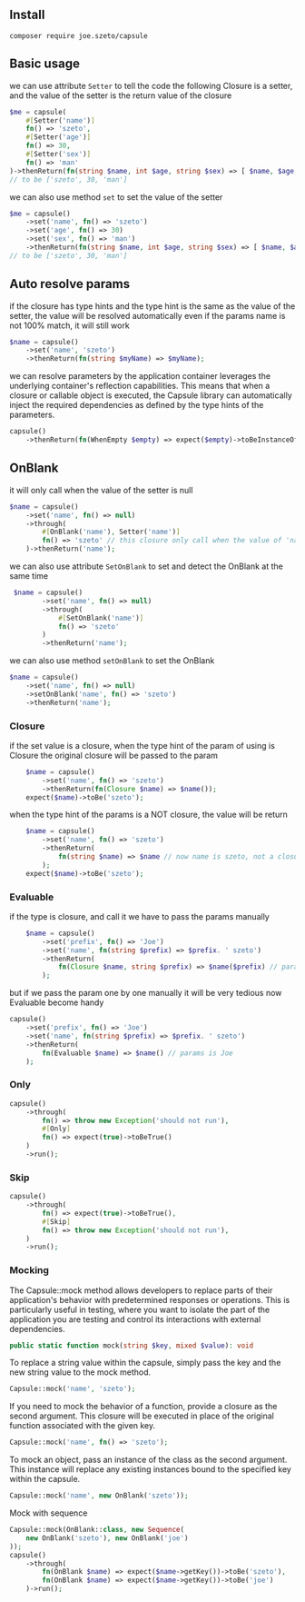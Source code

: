 ## Install

```
composer require joe.szeto/capsule
```

## Basic usage

we can use attribute ``` Setter ``` to tell the code
the following Closure is a setter, and the value of the setter is the return value of the closure

```php
$me = capsule(
    #[Setter('name')]
    fn() => 'szeto',
    #[Setter('age')]
    fn() => 30,
    #[Setter('sex')]
    fn() => 'man'
)->thenReturn(fn(string $name, int $age, string $sex) => [ $name, $age, $sex ]);
// to be ['szeto', 30, 'man']
```

we can also use method ``` set ``` to set the value of the setter

```php
$me = capsule()
    ->set('name', fn() => 'szeto')
    ->set('age', fn() => 30)
    ->set('sex', fn() => 'man')
    ->thenReturn(fn(string $name, int $age, string $sex) => [ $name, $age, $sex ]);
// to be ['szeto', 30, 'man']
```

## Auto resolve params

if the closure has type hints and the type hint is the same as the value of the setter, the value will be resolved
automatically
even if the params name is not 100% match, it will still work

```php
$name = capsule()
    ->set('name', 'szeto')
    ->thenReturn(fn(string $myName) => $myName);
```

we can resolve parameters by the application container
leverages the underlying container's reflection capabilities. This means that when a closure or callable object is
executed, the Capsule library can automatically inject the required dependencies as defined by the type hints of the
parameters.

```php
capsule()
    ->thenReturn(fn(WhenEmpty $empty) => expect($empty)->toBeInstanceOf(WhenEmpty::class));
```

## OnBlank

it will only call when the value of the setter is null

```php
$name = capsule()
    ->set('name', fn() => null)
    ->through(
        #[OnBlank('name'), Setter('name')]
        fn() => 'szeto' // this closure only call when the value of 'name' is null
    )->thenReturn('name');
```

we can also use attribute ``` SetOnBlank ``` to set and detect the OnBlank at the same time

```php
 $name = capsule()
        ->set('name', fn() => null)
        ->through(
            #[SetOnBlank('name')]
            fn() => 'szeto'
        )
        ->thenReturn('name');
```

we can also use method ``` setOnBlank ``` to set the OnBlank

```php
$name = capsule()
    ->set('name', fn() => null)
    ->setOnBlank('name', fn() => 'szeto')
    ->thenReturn('name');
```

### Closure

if the set value is a closure,
when the type hint of the param of using is Closure
the original closure will be passed to the param

```php
    $name = capsule()
        ->set('name', fn() => 'szeto')
        ->thenReturn(fn(Closure $name) => $name());
    expect($name)->toBe('szeto');
```

when the type hint of the params is a NOT closure,
the value will be return

```php
    $name = capsule()
        ->set('name', fn() => 'szeto')
        ->thenReturn(
            fn(string $name) => $name // now name is szeto, not a closure
        );
    expect($name)->toBe('szeto');
```

### Evaluable

if the type is closure, and call it we have to pass the params manually

```php
    $name = capsule()
        ->set('prefix', fn() => 'Joe')
        ->set('name', fn(string $prefix) => $prefix. ' szeto')
        ->thenReturn(
            fn(Closure $name, string $prefix) => $name($prefix) // params is Joe
        );
```

but if we pass the param one by one manually it will be very tedious
now Evaluable become handy

```php
capsule()
    ->set('prefix', fn() => 'Joe')
    ->set('name', fn(string $prefix) => $prefix. ' szeto')
    ->thenReturn(
        fn(Evaluable $name) => $name() // params is Joe
    );
```

### Only

```php
capsule()
    ->through(
        fn() => throw new Exception('should not run'),
        #[Only]
        fn() => expect(true)->toBeTrue()
    )
    ->run();
```

### Skip

```php
capsule()
    ->through(
        fn() => expect(true)->toBeTrue(),
        #[Skip]
        fn() => throw new Exception('should not run'),
    )
    ->run();
```

### Mocking

The Capsule::mock method allows developers to replace parts of their application's behavior with predetermined responses
or operations.
This is particularly useful in testing, where you want to isolate the part of the application you are testing and
control its interactions with external dependencies.

```php
public static function mock(string $key, mixed $value): void
```

To replace a string value within the capsule, simply pass the key and the new string value to the mock method.

```php
Capsule::mock('name', 'szeto');
```

If you need to mock the behavior of a function, provide a closure as the second argument. This closure will be executed
in place of the original function associated with the given key.

```php
Capsule::mock('name', fn() => 'szeto');
```

To mock an object, pass an instance of the class as the second argument. This instance will replace any existing
instances bound to the specified key within the capsule.

```php
Capsule::mock('name', new OnBlank('szeto'));
```

Mock with sequence

```php
Capsule::mock(OnBlank::class, new Sequence(
    new OnBlank('szeto'), new OnBlank('joe')
));
capsule()
    ->through(
        fn(OnBlank $name) => expect($name->getKey())->toBe('szeto'),
        fn(OnBlank $name) => expect($name->getKey())->toBe('joe')
    )->run();
```



